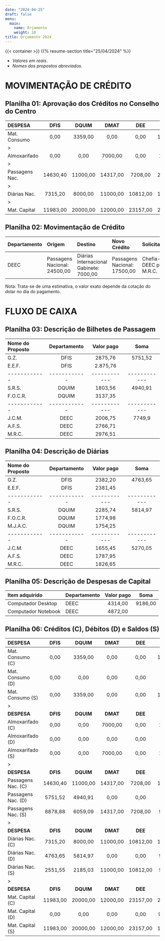 ```yaml
---
date: "2024-04-25"
draft: false
menu:
  main:
    name: Orçamento
    weight: 10
title: Orçamento 2024
---
```


{{< container >}}
    {{% resume-section title="25/04/2024" %}}
 


- _Valores em reais_.
- _Nomes dos propostos abreviados_.



# MOVIMENTAÇÃO DE CRÉDITO


## Planilha 01: Aprovação dos Créditos no Conselho do Centro

|DESPESA            |DFIS      |DQUIM     |DMAT      |DEE       |DEEC      |DCC       |DAU       |Centro    |
|:----------------  |:-----:   |:-----:   |:-----:   |:-----:   |:-----:   |:-----:   |:-----:   |:-----:   |
|Mat. Consumo       |0,00      |3359,00   |0,00      |0,00      |11000,00  |0,00      |3500,00   |4000,00   |
|>                  |          |          |          |          |          |          |          |          |
|Almoxarifado       |0,00      |0,00      |7000,00   |0,00      |1500,00   |1936,25   |3500,00   |10000,00  |
|>                  |          |          |          |          |          |          |          |          |
|Passagens Nac.     |14630,40  |11000,00  |14317,00  |7208,00   |24500,00  |16000,00  |8000,00   |8000,00   |
|>                  |          |          |          |          |          |          |          |          |
|Diárias Nac.       |7315,20   |8000,00   |11000,00  |10812,00  |10500,00  |20000,00  |8000,00   |7353,39   |
|>                  |          |          |          |          |          |          |          |          |
|Mat. Capital       |11983,00  |20000,00  |12000,00  |23157,00  |25057,00  |0,00      |13644,00  |5725,00   |



## Planilha 02: Movimentação de Crédito

|Departamento   |Origem           |Destino        |Novo Crédito   |Solicitante    |
|:--------------|:--------------  |:--------------|:--------------|:--------------|
|DEEC|Passagens Nacional: 24500,00|Diárias Internacional Gabinete: 7000,00|Passagens Nacional: 17500,00|Chefia--DEEC para M.R.C.|


Nota: Trata-se de uma estimativa, o valor exato depende da cotação do dolar no dia do pagamento.



# FLUXO DE CAIXA


## Planilha 03: Descrição de Bilhetes de Passagem

| Nome do Proposto                   | Departamento | Valor pago   | Soma         |
| :--------------------------------- | :----------: | :----------: | :----------: |
| G.Z.                               | DFIS         | 2875,76      | 5751,52      |
| E.E.F.                             | DFIS         | 2.875,76     |              |
| ------------                       | ------------ | ------------ | ------------ |
| S.R.S.                             | DQUIM        | 1803,56      | 4940,91      |
| F.O.C.R.                           | DQUIM        | 3137,35      |              |
| ------------                       | ------------ | ------------ | ------------ |
| J.C.M.                             | DEEC         | 2006,75      | 7749,9       |
| A.F.S.                             | DEEC         | 2766,71      |              |
| M.R.C.                             | DEEC         | 2976,51      |              |


## Planilha 04: Descrição de Diárias

| Nome do Proposto                   | Departamento | Valor pago   | Soma         |
| :--------------------------------- | :----------: | :----------: | :----------: |
| G.Z.                               | DFIS         | 2382,20      | 4763,65      |
| E.E.F.                             | DFIS         | 2381,45      |              |
| ------------                       | ------------ | ------------ | ------------ |
| S.R.S.                             | DQUIM        | 2285,74      | 5814,97      |
| F.O.C.R.                           | DQUIM        | 1774,98      |              |
| M.J.A.C.                           | DQUIM        | 1754,25      |              |
| ------------                       | ------------ | ------------ | ------------ |
| J.C.M.                             | DEEC         | 1655,45      | 5270,05      |
| A.F.S.                             | DEEC         | 1787,95      |              |
| M.R.C.                             | DEEC         | 1826,65      |              |


## Planilha 05: Descrição de Despesas de Capital

| Item adquirido                     | Departamento | Valor pago   | Soma         |
| :--------------------------------- | :----------- | :----------: | :----------: |
| Computador Desktop                 | DEEC         | 4314,00      | 9186,00      |
| Computador Notebook                | DEEC         | 4872,00      |              |


 

## Planilha 06: Créditos (C), Débitos (D) e Saldos (S)

|DESPESA            |DFIS      |DQUIM     |DMAT      |DEE       |DEEC      |DCC       |DAU       |Centro    |
|:----------------  |:-----:   |:-----:   |:-----:   |:-----:   |:-----:   |:-----:   |:-----:   |:-----:   |
|Mat. Consumo (C)   |0,00      |3359,00   |0,00      |0,00      |11000,00  |0,00      |3500,00   |4000,00   |
|Mat. Consumo (D)   |0,00      |0,00      |0,00      |0,00      |0,00      |0,00      |0,00      |0,00      |
|Mat. Consumo (S)   |0,00      |3359,00   |0,00      |0,00      |11000,00  |0,00      |3500,00   |4000,00   |
|>                  |          |          |          |          |          |          |          |          |
|**DESPESA**        |**DFIS**  |**DQUIM** |**DMAT**  |**DEE**   |**DEEC**  |**DCC**   |**DAU**   |**Centro**|
|Almoxarifado (C)   |0,00      |0,00      |7000,00   |0,00      |1500,00   |1936,25   |3500,00   |10000,00  |
|Almoxarifado (D)   |0,00      |0,00      |0,00      |0,00      |0,00      |0,00      |0,00      |0,00      |
|Almoxarifado (S)   |0,00      |0,00      |7000,00   |0,00      |1500,00   |1936,25   |3500,00   |10000,00  |
|>                  |          |          |          |          |          |          |          |          |
|**DESPESA**        |**DFIS**  |**DQUIM** |**DMAT**  |**DEE**   |**DEEC**  |**DCC**   |**DAU**   |**Centro**|
|Passagens Nac. (C) |14630,40  |11000,00  |14317,00  |7208,00   |17500,00  |16000,00  |8000,00   |8000,00   |
|Passagens Nac. (D) |5751,52   |4940,91   |0,00      |0,00      |7749,9    |0,00      |0,00      |0,00      |
|Passagens Nac. (S) |8878,88   |6059,09   |14317,00  |7208,00   |9750,10   |16000,00  |8000,00   |8000,00   |
|>                  |          |          |          |          |          |          |          |          |
|**DESPESA**        |**DFIS**  |**DQUIM** |**DMAT**  |**DEE**   |**DEEC**  |**DCC**   |**DAU**   |**Centro**|
|Diárias Nac. (C)   |7315,20   |8000,00   |11000,00  |10812,00  |10500,00  |20000,00  |8000,00   |7353,39   |
|Diárias Nac. (D)   |4763,65   |5814,97   |0,00      |0,00      |5270,05   |0,00      |0,00      |0,00      |
|Diárias Nac. (S)   |2551,55   |2185,03   |11000,00  |10812,00  |5229,95   |20000,00  |8000,00   |7353,39   |
|>                  |          |          |          |          |          |          |          |          |
|**DESPESA**        |**DFIS**  |**DQUIM** |**DMAT**  |**DEE**   |**DEEC**  |**DCC**   |**DAU**   |**Centro**|
|Mat. Capital (C)   |11983,00  |20000,00  |12000,00  |23157,00  |25057,00  |0,00      |13644,00  |5725,00   |
|Mat. Capital (D)   |0,00      |0,00      |0,00      |0,00      |9.186,00  |0,00      |0,00      |0,00      |
|Mat. Capital (S)   |11983,00  |20000,00  |12000,00  |23157,00  |15871,00  |0,00      |13644,00  |5725,00   |



